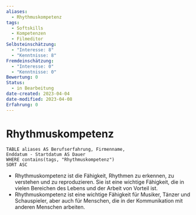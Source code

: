 ```yaml
---
aliases:
  - Rhythmuskompetenz
tags:
  - Softskills
  - Kompetenzen
  - Filmeditor
Selbsteinschätzung:
  - "Interesse: 8"
  - "Kenntnisse: 8"
Fremdeinschätzung:
  - "Interesse: 0"
  - "Kenntnisse: 0"
Bewertung: 0
Status:
  - in Bearbeitung
date-created: 2023-04-04
date-modified: 2023-04-08
Erfahrung: 0
---
```

# Rhythmuskompetenz

```dataview
TABLE aliases AS Berufserfahrung, Firmenname,
Enddatum - Startdatum AS Dauer
WHERE contains(tags, "Rhythmuskompetenz")
SORT ASC
```

- Rhythmuskompetenz ist die Fähigkeit, Rhythmen zu erkennen, zu verstehen und zu
  reproduzieren. Sie ist eine wichtige Fähigkeit, die in vielen Bereichen des
  Lebens und der Arbeit von Vorteil ist.
- Rhythmuskompetenz ist eine wichtige Fähigkeit für Musiker, Tänzer und
  Schauspieler, aber auch für Menschen, die in der Kommunikation mit anderen
  Menschen arbeiten.
